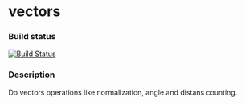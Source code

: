 # vectors
### Build status
[![Build Status](https://travis-ci.org/tomaszheflik/vectors.svg?branch=master)](https://travis-ci.org/tomaszheflik/vectors)
### Description
Do vectors operations like normalization, angle and distans counting.

